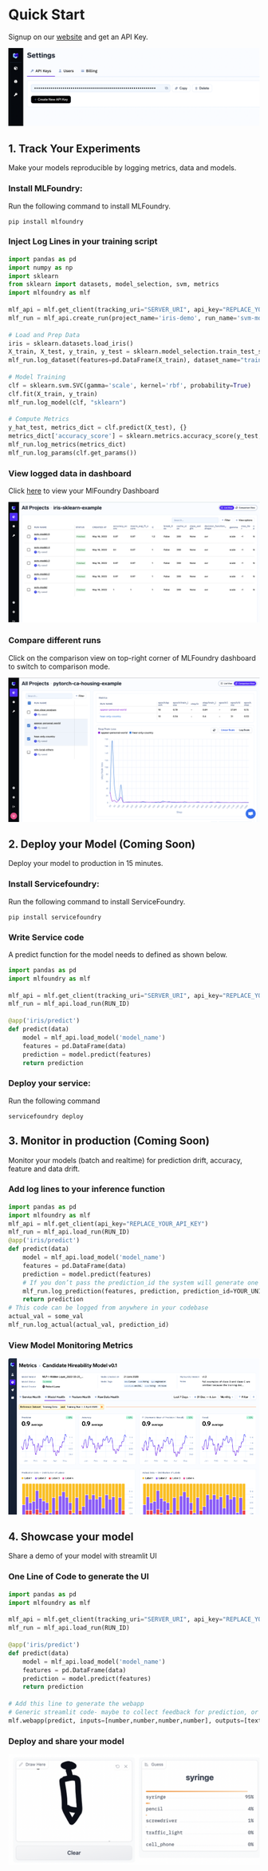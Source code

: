 # Quick Start
Signup on our [website](https://app.truefoundry.com/settings) and get an API Key.

![Generating an API Key](assets/api_key.png)


## 1. Track Your Experiments
Make your models reproducible by logging metrics, data and models.

### Install MLFoundry: 
Run the following command to install MLFoundry.

```
pip install mlfoundry
```

### Inject Log Lines in your training script

```python
import pandas as pd
import numpy as np
import sklearn
from sklearn import datasets, model_selection, svm, metrics
import mlfoundry as mlf

mlf_api = mlf.get_client(tracking_uri="SERVER_URI", api_key="REPLACE_YOUR_API_KEY")
mlf_run = mlf_api.create_run(project_name='iris-demo', run_name='svm-model')

# Load and Prep Data
iris = sklearn.datasets.load_iris()
X_train, X_test, y_train, y_test = sklearn.model_selection.train_test_split(iris.data,  iris.target, test_size=0.2)
mlf_run.log_dataset(features=pd.DataFrame(X_train), dataset_name="train")

# Model Training
clf = sklearn.svm.SVC(gamma='scale', kernel='rbf', probability=True)
clf.fit(X_train, y_train)
mlf_run.log_model(clf, "sklearn")

# Compute Metrics
y_hat_test, metrics_dict = clf.predict(X_test), {}
metrics_dict['accuracy_score'] = sklearn.metrics.accuracy_score(y_test, y_hat_test)
mlf_run.log_metrics(metrics_dict)
mlf_run.log_params(clf.get_params())
```

### View logged data in dashboard
Click [here](https://app.truefoundry.com/mlfoundry) to view your MlFoundry Dashboard

![MLFoundry Dashboard](assets/mlfoundry-dashboard.png)

### Compare different runs
Click on the comparison view on top-right corner of MLFoundry dashboard to switch to comparison mode.

![img](assets/comparison.png)

## 2. Deploy your Model (Coming Soon)
Deploy your model to production in 15 minutes.

### Install Servicefoundry:
Run the following command to install ServiceFoundry.

```
pip install servicefoundry
```

### Write Service code
A predict function for the model needs to defined as shown below.

```python
import pandas as pd
import mlfoundry as mlf

mlf_api = mlf.get_client(tracking_uri="SERVER_URI", api_key="REPLACE_YOUR_API_KEY")
mlf_run = mlf_api.load_run(RUN_ID)

@app('iris/predict')
def predict(data)
    model = mlf_api.load_model('model_name')
    features = pd.DataFrame(data)
    prediction = model.predict(features)
    return prediction
```

### Deploy your service: 
Run the following command

```
servicefoundry deploy
```

## 3. Monitor in production (Coming Soon)
Monitor your models (batch and realtime) for prediction drift, accuracy, feature and data drift.

### Add log lines to your inference function

```python
import pandas as pd
import mlfoundry as mlf
mlf_api = mlf.get_client(api_key="REPLACE_YOUR_API_KEY")
mlf_run = mlf_api.load_run(RUN_ID)
@app('iris/predict')
def predict(data)
    model = mlf_api.load_model('model_name')
    features = pd.DataFrame(data)
    prediction = model.predict(features)
    # If you don’t pass the prediction_id the system will generate one for you to reference actuals later
    mlf_run.log_prediction(features, prediction, prediction_id=YOUR_UNIQUE_ID)
    return prediction
# This code can be logged from anywhere in your codebase
actual_val = some_val
mlf_run.log_actual(actual_val, prediction_id)
```

### View Model Monitoring Metrics

![Model Monitoring Metrics](assets/monitoring.png)
    
## 4. Showcase your model 
Share a demo of your model with streamlit UI
### One Line of Code to generate the UI

```python
import pandas as pd
import mlfoundry as mlf

mlf_api = mlf.get_client(tracking_uri="SERVER_URI", api_key="REPLACE_YOUR_API_KEY")
mlf_run = mlf_api.load_run(RUN_ID)

@app('iris/predict')
def predict(data)
    model = mlf_api.load_model('model_name')
    features = pd.DataFrame(data)
    prediction = model.predict(features)
    return prediction

# Add this line to generate the webapp
# Generic streamlit code- maybe to collect feedback for prediction, or building a model feedback tool.
mlf.webapp(predict, inputs=[number,number,number,number], outputs=[text])
```

### Deploy and share your model

![Model Demo](assets/demo.png)
